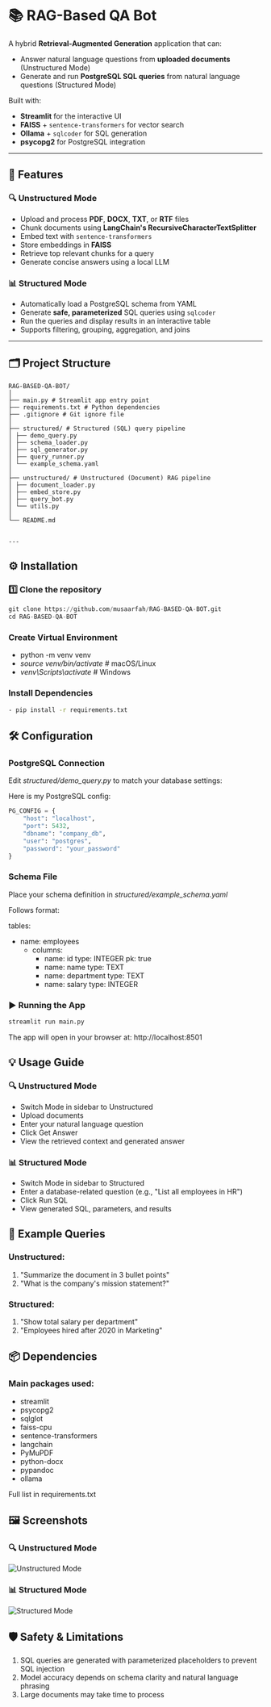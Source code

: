# 📚 RAG-Based QA Bot

A hybrid **Retrieval-Augmented Generation** application that can:
- Answer natural language questions from **uploaded documents** (Unstructured Mode)
- Generate and run **PostgreSQL SQL queries** from natural language questions (Structured Mode)

Built with:
- **Streamlit** for the interactive UI
- **FAISS** + `sentence-transformers` for vector search
- **Ollama** + `sqlcoder` for SQL generation
- **psycopg2** for PostgreSQL integration

---

## 📌 Features
### 🔍 Unstructured Mode
- Upload and process **PDF**, **DOCX**, **TXT**, or **RTF** files
- Chunk documents using **LangChain's RecursiveCharacterTextSplitter**
- Embed text with `sentence-transformers`
- Store embeddings in **FAISS**
- Retrieve top relevant chunks for a query
- Generate concise answers using a local LLM

### 📊 Structured Mode
- Automatically load a PostgreSQL schema from YAML
- Generate **safe, parameterized** SQL queries using `sqlcoder`
- Run the queries and display results in an interactive table
- Supports filtering, grouping, aggregation, and joins

---

## 🗂 Project Structure

```text
RAG-BASED-QA-BOT/
│
├── main.py # Streamlit app entry point
├── requirements.txt # Python dependencies
├── .gitignore # Git ignore file
│
├── structured/ # Structured (SQL) query pipeline
│ ├── demo_query.py
│ ├── schema_loader.py
│ ├── sql_generator.py
│ ├── query_runner.py
│ └── example_schema.yaml
│
├── unstructured/ # Unstructured (Document) RAG pipeline
│ ├── document_loader.py
│ ├── embed_store.py
│ ├── query_bot.py
│ └── utils.py
│
└── README.md


---
```


## ⚙️ Installation

### 1️⃣ Clone the repository
```python
git clone https://github.com/musaarfah/RAG-BASED-QA-BOT.git
cd RAG-BASED-QA-BOT
```

### Create Virtual Environment
- python -m venv venv
- *source venv/bin/activate*      # macOS/Linux
- *venv\Scripts\activate*         # Windows

### Install Dependencies
```bash
- pip install -r requirements.txt
```

## 🛠 Configuration
### PostgreSQL Connection

Edit *structured/demo_query.py* to match your database settings:

Here is my PostgreSQL config:

```python
PG_CONFIG = {
    "host": "localhost",
    "port": 5432,
    "dbname": "company_db",
    "user": "postgres",
    "password": "your_password"
}
```


### Schema File

Place your schema definition in *structured/example_schema.yaml*

Follows format:

tables:
  - name: employees
    - columns:
      - name: id
        type: INTEGER
        pk: true
      - name: name
        type: TEXT
      - name: department
        type: TEXT
      - name: salary
        type: INTEGER

### ▶️ Running the App

```python
streamlit run main.py
```

The app will open in your browser at:
http://localhost:8501

## 💡 Usage Guide

### 🔍 Unstructured Mode

- Switch Mode in sidebar to Unstructured
- Upload documents
- Enter your natural language question
- Click Get Answer
- View the retrieved context and generated answer

### 📊 Structured Mode

- Switch Mode in sidebar to Structured
- Enter a database-related question (e.g., "List all employees in HR")
- Click Run SQL
- View generated SQL, parameters, and results

## 🧠 Example Queries

### Unstructured:

1. "Summarize the document in 3 bullet points"
2. "What is the company's mission statement?"

### Structured:

1. "Show total salary per department"
2. "Employees hired after 2020 in Marketing"

## 📦 Dependencies

### Main packages used:

- streamlit
- psycopg2
- sqlglot
- faiss-cpu
- sentence-transformers
- langchain
- PyMuPDF
- python-docx
- pypandoc
- ollama

Full list in requirements.txt

## 🖼 Screenshots

### 🔍 Unstructured Mode
![Unstructured Mode](docs/screenshots/unstructured_mode.png)

### 📊 Structured Mode
![Structured Mode](docs/screenshots/structured_mode.png)


## 🛡 Safety & Limitations

1. SQL queries are generated with parameterized placeholders to prevent SQL injection
2. Model accuracy depends on schema clarity and natural language phrasing
3. Large documents may take time to process


